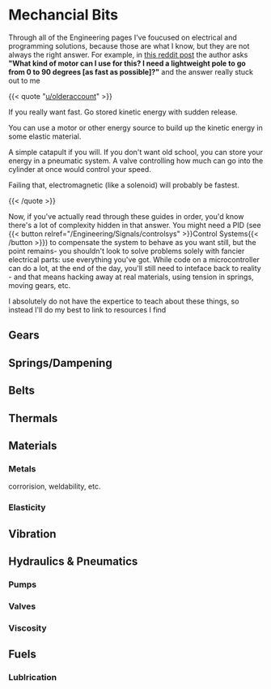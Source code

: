 # Mechancial Bits

Through all of the Engineering pages I've foucused on electrical and programming solutions, because those are what I know, but they are not always the right answer. For example, in [this reddit post](https://www.reddit.com/r/arduino/comments/s0jnh9/what_kind_of_motor_can_i_use_for_this_i_need_a/) the author asks **"What kind of motor can I use for this? I need a lightweight pole to go from 0 to 90 degrees [as fast as possible]?"** and the answer really stuck out to me

{{< quote "[u/olderaccount](https://www.reddit.com/r/arduino/comments/s0jnh9/comment/hs2kewi/?utm_source=share&utm_medium=web2x&context=3)" >}}

If you really want fast. Go stored kinetic energy with sudden release.

You can use a motor or other energy source to build up the kinetic energy in some elastic material.

A simple catapult if you will. If you don't want old school, you can store your energy in a pneumatic system. A valve controlling how much can go into the cylinder at once would control your speed.

Failing that, electromagnetic (like a solenoid) will probably be fastest.

{{< /quote >}}

Now, if you've actually read through these guides in order, you'd know there's a lot of complexity hidden in that answer. You might need a PID (see {{< button relref="/Engineering/Signals/controlsys" >}}Control Systems{{< /button >}}) to compensate the system to behave as you want still, but the point remains- you shouldn't look to solve problems solely with fancier electrical parts: use everything you've got. While code on a microcontroller can do a lot, at the end of the day, you'll still need to inteface back to reality - and that means hacking away at real materials, using tension in springs, moving gears, etc.

I absolutely do not have the expertice to teach about these things, so instead I'll do my best to link to resources I find

## Gears

## Springs/Dampening

## Belts

## Thermals

## Materials

### Metals

corrorision, weldability, etc.

### Elasticity



## Vibration

## Hydraulics & Pneumatics

### Pumps

### Valves

### Viscosity

## Fuels

### Lublrication

